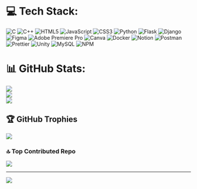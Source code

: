 
# 💻 Tech Stack:
![C](https://img.shields.io/badge/c-%2300599C.svg?style=plastic&logo=c&logoColor=white) ![C++](https://img.shields.io/badge/c++-%2300599C.svg?style=plastic&logo=c%2B%2B&logoColor=white) ![HTML5](https://img.shields.io/badge/html5-%23E34F26.svg?style=plastic&logo=html5&logoColor=white) ![JavaScript](https://img.shields.io/badge/javascript-%23323330.svg?style=plastic&logo=javascript&logoColor=%23F7DF1E) ![CSS3](https://img.shields.io/badge/css3-%231572B6.svg?style=plastic&logo=css3&logoColor=white) ![Python](https://img.shields.io/badge/python-3670A0?style=plastic&logo=python&logoColor=ffdd54) ![Flask](https://img.shields.io/badge/flask-%23000.svg?style=plastic&logo=flask&logoColor=white) ![Django](https://img.shields.io/badge/django-%23092E20.svg?style=plastic&logo=django&logoColor=white) ![Figma](https://img.shields.io/badge/figma-%23F24E1E.svg?style=plastic&logo=figma&logoColor=white) ![Adobe Premiere Pro](https://img.shields.io/badge/Adobe%20Premiere%20Pro-9999FF.svg?style=plastic&logo=Adobe%20Premiere%20Pro&logoColor=white) ![Canva](https://img.shields.io/badge/Canva-%2300C4CC.svg?style=plastic&logo=Canva&logoColor=white) ![Docker](https://img.shields.io/badge/docker-%230db7ed.svg?style=plastic&logo=docker&logoColor=white) ![Notion](https://img.shields.io/badge/Notion-%23000000.svg?style=plastic&logo=notion&logoColor=white) ![Postman](https://img.shields.io/badge/Postman-FF6C37?style=plastic&logo=postman&logoColor=white) ![Prettier](https://img.shields.io/badge/prettier-%23F7B93E.svg?style=plastic&logo=prettier&logoColor=black) ![Unity](https://img.shields.io/badge/unity-%23000000.svg?style=plastic&logo=unity&logoColor=white) ![MySQL](https://img.shields.io/badge/mysql-4479A1.svg?style=plastic&logo=mysql&logoColor=white) ![NPM](https://img.shields.io/badge/NPM-%23CB3837.svg?style=plastic&logo=npm&logoColor=white)
# 📊 GitHub Stats:
![](https://github-readme-stats.vercel.app/api?username=aayush-bindal&theme=dark&hide_border=false&include_all_commits=true&count_private=true)<br/>
![](https://github-readme-streak-stats.herokuapp.com/?user=aayush-bindal&theme=dark&hide_border=false)<br/>
![](https://github-readme-stats.vercel.app/api/top-langs/?username=aayush-bindal&theme=dark&hide_border=false&include_all_commits=true&count_private=true&layout=compact)

## 🏆 GitHub Trophies
![](https://github-profile-trophy.vercel.app/?username=aayush-bindal&theme=tokyonight&no-frame=true&no-bg=false&margin-w=4)

### 🔝 Top Contributed Repo
![](https://github-contributor-stats.vercel.app/api?username=aayush-bindal&limit=5&theme=tokyonight&combine_all_yearly_contributions=true)

---
[![](https://visitcount.itsvg.in/api?id=aayush-bindal&icon=0&color=1)](https://visitcount.itsvg.in)

<!-- Proudly created with GPRM ( https://gprm.itsvg.in ) -->
